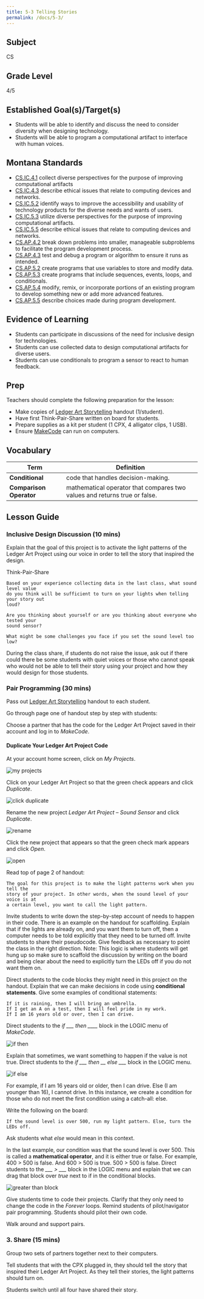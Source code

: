 ```yaml
---
title: 5-3 Telling Stories
permalink: /docs/5-3/
---
```

## Subject
CS

## Grade Level
4/5    

## Established Goal(s)/Target(s)
-	Students will be able to identify and discuss the need to consider diversity when designing technology.
-	Students will be able to program a computational artifact to interface with human voices.

## Montana Standards
- <u>CS.IC.4.1</u> collect diverse perspectives for the purpose of improving computational artifacts
- <u>CS.IC.4.3</u> describe ethical issues that relate to computing devices and networks.
- <u>CS.IC.5.2</u> identify ways to improve the accessibility and usability of technology products for the diverse needs and wants of users.
- <u>CS.IC.5.3</u> utilize diverse perspectives for the purpose of improving computational artifacts.
- <u>CS.IC.5.5</u> describe ethical issues that relate to computing devices and networks.
- <u>CS.AP.4.2</u> break down problems into smaller, manageable subproblems to facilitate the program development process.
- <u>CS.AP.4.3</u> test and debug a program or algorithm to ensure it runs as intended.
- <u>CS.AP.5.2</u> create programs that use variables to store and modify data.
- <u>CS.AP.5.3</u> create programs that include sequences, events, loops, and conditionals.
- <u>CS.AP.5.4</u> modify, remix, or incorporate portions of an existing program to develop something new or add more advanced features.
- <u>CS.AP.5.5</u> describe choices made during program development.

## Evidence of Learning
- Students can participate in discussions of the need for inclusive design for technologies.
- Students can use collected data to design computational artifacts for diverse users.
- Students can use conditionals to program a sensor to react to human feedback.

## Prep
Teachers should complete the following preparation for the lesson:

- Make copies of [Ledger Art Storytelling](../resources/5-3_ledger-art-storytelling.pdf) handout (1/student).
- Have first Think-Pair-Share written on board for students.
- Prepare supplies as a kit per student (1 CPX, 4 alligator clips, 1 USB).
- Ensure [MakeCode](https://makecode.adafruit.com/) can run on computers.

## Vocabulary

Term | Definition
-- | --
**Conditional** |  code that handles decision-making.
**Comparison Operator**  |  mathematical operator that compares two values and returns true or false.

## Lesson Guide

### Inclusive Design Discussion (10 mins)
Explain that the goal of this project is to activate the light patterns of the Ledger Art Project using our voice in order to tell the story that inspired the design.

Think-Pair-Share
```
Based on your experience collecting data in the last class, what sound level value
do you think will be sufficient to turn on your lights when telling your story out
loud?

Are you thinking about yourself or are you thinking about everyone who tested your
sound sensor?

What might be some challenges you face if you set the sound level too low?
```
During the class share, if students do not raise the issue, ask out if there could there be some students with quiet voices or those who cannot speak who would not be able to tell their story using your project and how they would design for those students.

### Pair Programming (30 mins)
Pass out [Ledger Art Storytelling](../resources/5-3_ledger-art-storytelling.pdf) handout to each student.

Go through page one of handout step by step with students:

Choose a partner that has the code for the Ledger Art Project saved in their account and log in to *MakeCode*.

#### Duplicate Your Ledger Art Project Code
At your account home screen, click on *My Projects*.

![my projects](../resources/images/5-3_my-projects.png)

Click on your Ledger Art Project so that the green check appears and click *Duplicate*.

![click duplicate](../resources/images/5-3_click-duplicate.png)

Rename the new project *Ledger Art Project – Sound Sensor* and click *Duplicate*.

![rename](../resources/images/5-3_rename.png)

Click the new project that appears so that the green check mark appears and click *Open*.

![open](../resources/images/5-3_open.png)

Read top of page 2 of handout:
```
The goal for this project is to make the light patterns work when you tell the
story of your project. In other words, when the sound level of your voice is at
a certain level, you want to call the light pattern.
```
Invite students to write down the step-by-step account of needs to happen in their code. There is an example on the handout for scaffolding. Explain that if the lights are already on, and you want them to turn off, then a computer needs to be told explicitly that they need to be turned off. Invite students to share their pseudocode. Give feedback as necessary to point the class in the right direction. Note: This logic is where students will get hung up so make sure to scaffold the discussion by writing on the board and being clear about the need to explicitly turn the LEDs off if you do not want them on.

Direct students to the code blocks they might need in this project on the handout. Explain that we can make decisions in code using **conditional statements**. Give some examples of conditional statements:
```
If it is raining, then I will bring an umbrella.  
If I get an A on a test, then I will feel pride in my work.  
If I am 16 years old or over, then I can drive.
```
Direct students to the *if ___ then ____* block in the LOGIC menu of *MakeCode*.

![if then](../resources/images/5-3_if-then-block.png)

Explain that sometimes, we want something to happen if the value is not true. Direct students to the *if ___ then __ else ___* block in the LOGIC menu.

![if else](../resources/images/5-3_if-else-block.png)

For example, if I am 16 years old or older, then I can drive. Else (I am younger than 16), I cannot drive. In this instance, we create a condition for those who do not meet the first condition using a catch-all: else.

Write the following on the board:
```
If the sound level is over 500, run my light pattern. Else, turn the LEDs off.
```
Ask students what *else* would mean in this context.

In the last example, our condition was that the sound level is over 500. This is called a **mathematical operator**, and it is either true or false. For example, 400 > 500 is false. And 600 > 500 is true. 500 > 500 is false. Direct students to the *___ > ___* block in the LOGIC menu and explain that we can drag that block over *true* next to if in the conditional blocks.

![greater than block](../resources/images/5-3_greater-than-block.png)

Give students time to code their projects. Clarify that they only need to change the code in the *Forever* loops. Remind students of pilot/navigator pair programming. Students should pilot their own code.

Walk around and support pairs.

### 3.	Share (15 mins)
Group two sets of partners together next to their computers.

Tell students that with the CPX plugged in, they should tell the story that inspired their Ledger Art Project. As they tell their stories, the light patterns should turn on.

Students switch until all four have shared their story.
